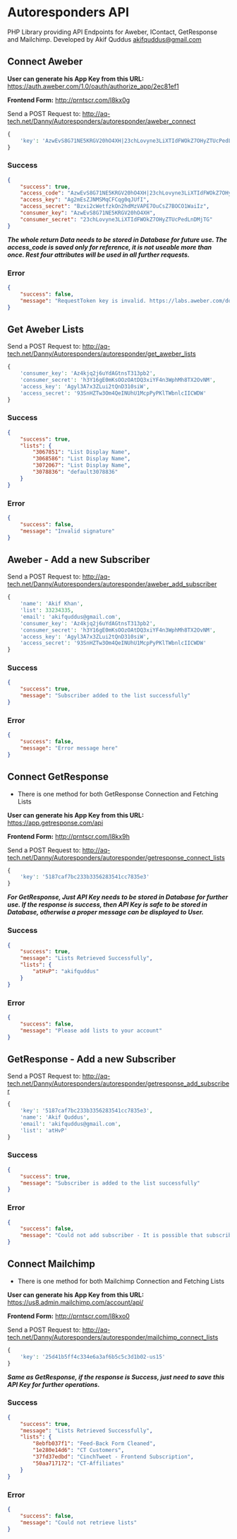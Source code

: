 # Autoresponders API

PHP Library providing API Endpoints for Aweber, IContact, GetResponse and Mailchimp. Developed by Akif Quddus akifquddus@gmail.com

## Connect Aweber

**User can generate his App Key from this URL:**
https://auth.aweber.com/1.0/oauth/authorize_app/2ec81ef1

**Frontend Form:** http://prntscr.com/l8kx0g

Send a POST Request to:
http://aq-tech.net/Danny/Autoresponders/autoresponder/aweber_connect

```php
{
    'key': 'AzwEvS8G71NE5KRGV20hO4XH|23chLovyne3LiXTIdFWOkZ7OHyZTUcPedLnDMjTG|AqzucBMvq02chmQANO0Zrt3H|X5xCMsBjAuzYOX7190bxX8ggTr3l7RLKASRe65Z7|kwa5x1|'
}
```

### Success

```json
{
    "success": true,
    "access_code": "AzwEvS8G71NE5KRGV20hO4XH|23chLovyne3LiXTIdFWOkZ7OHyZTUcPedLnDMjTG|AqzucBMvq02chmQANO0Zrt3H|X5xCMsBjAuzYOX7190bxX8ggTr3l7RLKASRe65Z7|kwa5x1|",
    "access_key": "Ag2mEsZJNMSMqCFCqg0qJUfI",
    "access_secret": "Bzxi2cWetfzkOn2hdMzVAPE7OuCsZ7BOCO1WaiIz",
    "consumer_key": "AzwEvS8G71NE5KRGV20hO4XH",
    "consumer_secret": "23chLovyne3LiXTIdFWOkZ7OHyZTUcPedLnDMjTG"
}
```
**_The whole return Data needs to be stored in Database for future use. The access_code is saved only for reference, it is not useable more than once. Rest four attributes will be used in all further requests._**

### Error

```json
{
    "success": false,
    "message": "RequestToken key is invalid. https://labs.aweber.com/docs/troubleshooting#unauthorized"
}
```

## Get Aweber Lists
Send a POST Request to:
http://aq-tech.net/Danny/Autoresponders/autoresponder/get_aweber_lists

```php
{
    'consumer_key': 'Az4kjq2j6uYdAGtnsT313pb2',
    'consumer_secret': 'h3Y16gE0mKsOOzOAtDQ3xiYF4n3WphMh8TX2OvNM',
    'access_key': 'Agyl3A7x3ZLui2tQnD310siW',
    'access_secret': '93SnHZTw3Om4QeINUhU1McpPyPKlTWbnlcIICWDW'
}
```

### Success

```json
{
    "success": true,
    "lists": {
        "3067851": "List Display Name",
        "3068586": "List Display Name",
        "3072067": "List Display Name",
        "3078836": "default3078836"
    }
}
```

### Error

```json
{
    "success": false,
    "message": "Invalid signature"
}
```

## Aweber - Add a new Subscriber
Send a POST Request to:
http://aq-tech.net/Danny/Autoresponders/autoresponder/aweber_add_subscriber

```php
{
    'name': 'Akif Khan',
    'list': 33234335,
    'email': 'akifquddus@gmail.com',
    'consumer_key': 'Az4kjq2j6uYdAGtnsT313pb2',
    'consumer_secret': 'h3Y16gE0mKsOOzOAtDQ3xiYF4n3WphMh8TX2OvNM',
    'access_key': 'Agyl3A7x3ZLui2tQnD310siW',
    'access_secret': '93SnHZTw3Om4QeINUhU1McpPyPKlTWbnlcIICWDW'
}
```

### Success
```json
{
    "success": true,
    "message": "Subscriber added to the list successfully"
}
```

### Error
```json
{
    "success": false,
    "message": "Error message here"
}
```

## Connect GetResponse
 - There is one method for both GetResponse Connection and Fetching Lists

**User can generate his App Key from this URL:** 
https://app.getresponse.com/api

**Frontend Form:** http://prntscr.com/l8kx9h

Send a POST Request to:
http://aq-tech.net/Danny/Autoresponders/autoresponder/getresponse_connect_lists

```php
{
    'key': '5187caf7bc233b3356283541cc7835e3'
}
```
**_For GetResponse, Just API Key needs to be stored in Database for further use.
If the response is success, then API Key is safe to be stored in Database, otherwise a proper message can be displayed to User._**

### Success

```json
{
    "success": true,
    "message": "Lists Retrieved Successfully",
    "lists": {
        "atHvP": "akifquddus"
    }
}
```

### Error

```json
{
    "success": false,
    "message": "Please add lists to your account"
}
```
## GetResponse - Add a new Subscriber
Send a POST Request to:
http://aq-tech.net/Danny/Autoresponders/autoresponder/getresponse_add_subscriber

```php
{
    'key': '5187caf7bc233b3356283541cc7835e3',
    'name': 'Akif Quddus',
    'email': 'akifquddus@gmail.com',
    'list': 'atHvP'
}
```
### Success

```json
{
    "success": true,
    "message": "Subscriber is added to the list successfully"
}
```

### Error

```json
{
    "success": false,
    "message": "Could not add subscriber - It is possible that subscriber is already in the list"
}
```

## Connect Mailchimp
 - There is one method for both Mailchimp Connection and Fetching Lists

**User can generate his App Key from this URL:**
https://us8.admin.mailchimp.com/account/api/

**Frontend Form:** http://prntscr.com/l8kxo0

Send a POST Request to:
http://aq-tech.net/Danny/Autoresponders/autoresponder/mailchimp_connect_lists

```php
{
    'key': '25d41b5ff4c334e6a3af6b5c5c3d1b02-us15'
}
```
**_Same as GetResponse, if the response is Success, just need to save this API Key for further operations._**

### Success
```json
{
    "success": true,
    "message": "Lists Retrieved Successfully",
    "lists": {
        "8ebfb037f1": "Feed-Back Form Cleaned",
        "1e280e14d6": "CT Customers",
        "37fd37edbd": "CinchTweet - Frontend Subscription",
        "50aa717172": "CT-Affiliates"
    }
}
```

### Error
```json
{
    "success": false,
    "message": "Could not retrieve lists"
}
```

